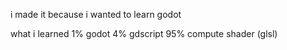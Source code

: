 i made it because i wanted to learn godot

what i learned
1% godot
4% gdscript
95% compute shader (glsl)
